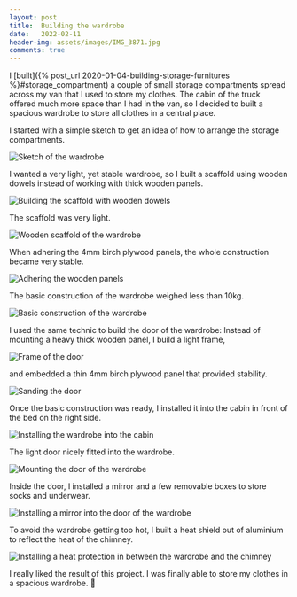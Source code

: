 ```yaml
---
layout: post
title:  Building the wardrobe
date:   2022-02-11
header-img: assets/images/IMG_3871.jpg
comments: true
---
```


I [built]({% post_url 2020-01-04-building-storage-furnitures %}#storage_compartment) a couple of small storage compartments spread across my van that I used to store my clothes. The cabin of the truck offered much more space than I had in the van, so I decided to built a spacious wardrobe to store all clothes in a central place.

I started with a simple sketch to get an idea of how to arrange the storage compartments.

![Sketch of the wardrobe](/assets/images/IMG_3735.jpg)

I wanted a very light, yet stable wardrobe, so I built a scaffold using wooden dowels instead of working with thick wooden panels.

![Building the scaffold with wooden dowels](/assets/images/IMG_3740_2.jpg)

The scaffold was very light.

![Wooden scaffold of the wardrobe](/assets/images/IMG_3747.jpg)

When adhering the 4mm birch plywood panels, the whole construction became very stable.

![Adhering the wooden panels](/assets/images/IMG_3780.jpg)

The basic construction of the wardrobe weighed less than 10kg.

![Basic construction of the wardrobe](/assets/images/IMG_3841.jpg)

I used the same technic to build the door of the wardrobe: Instead of mounting a heavy thick wooden panel, I build a light frame,

![Frame of the door](/assets/images/IMG_3821.jpg)

and embedded a thin 4mm birch plywood panel that provided stability.

![Sanding the door](/assets/images/IMG_3845.jpg)

Once the basic construction was ready, I installed it into the cabin in front of the bed on the right side.

![Installing the wardrobe into the cabin](/assets/images/IMG_3854.jpg)

The light door nicely fitted into the wardrobe.

![Mounting the door of the wardrobe](/assets/images/IMG_3858.jpg)

Inside the door, I installed a mirror and a few removable boxes to store socks and underwear.

![Installing a mirror into the door of the wardrobe](/assets/images/IMG_3871.jpg)

To avoid the wardrobe getting too hot, I built a heat shield out of aluminium to reflect the heat of the chimney.

![Installing a heat protection in between the wardrobe and the chimney](/assets/images/IMG_3992.jpg)

I really liked the result of this project. I was finally able to store my clothes in a spacious wardrobe. :tada: